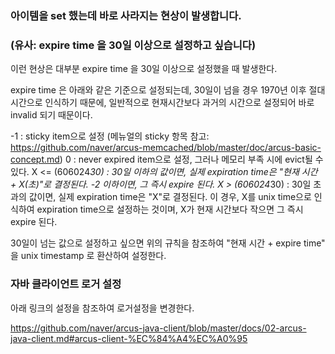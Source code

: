 ### 아이템을 set 했는데 바로 사라지는 현상이 발생합니다.
### (유사: expire time 을 30일 이상으로 설정하고 싶습니다)

이런 현상은 대부분 expire time 을 30일 이상으로 설정했을 때 발생한다.

expire time 은 아래와 같은 기준으로 설정되는데, 30일이 넘을 경우 1970년 이후 절대 시간으로 인식하기 때문에, 일반적으로 현재시간보다 과거의 시간으로 설정되어 바로 invalid 되기 때문이다.

-1 : sticky item으로 설정 (메뉴얼의 sticky 항목 참고: https://github.com/naver/arcus-memcached/blob/master/doc/arcus-basic-concept.md)
0 : never expired item으로 설정, 그러나 메모리 부족 시에 evict될 수 있다.
X <= (606024*30) : 30일 이하의 값이면, 실제 expiration time은 "현재 시간 + X(초)"로 결정된다. -2 이하이면, 그 즉시 expire 된다.
X > (606024*30) : 30일 초과의 값이면, 실제 expiration time은 "X"로 결정된다. 이 경우, X를 unix time으로 인식하여 expiration time으로 설정하는 것이며, X가 현재 시간보다 작으면 그 즉시 expire 된다.

30일이 넘는 값으로 설정하고 싶으면 위의 규칙을 참조하여 "현재 시간 + expire time" 을 unix timestamp 로 환산하여 설정한다.


### 자바 클라이언트 로거 설정

아래 링크의 설정을 참조하여 로거설정을 변경한다.

https://github.com/naver/arcus-java-client/blob/master/docs/02-arcus-java-client.md#arcus-client-%EC%84%A4%EC%A0%95
